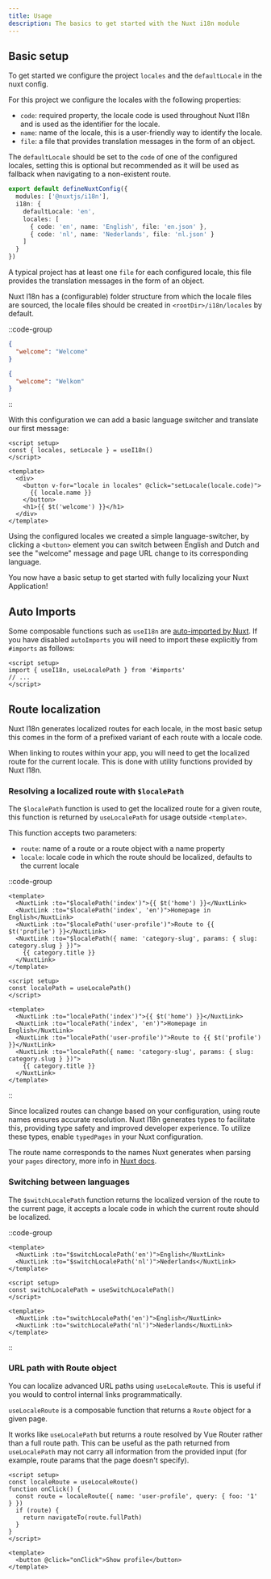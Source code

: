 ```yaml
---
title: Usage
description: The basics to get started with the Nuxt i18n module
---
```


## Basic setup

To get started we configure the project `locales` and the `defaultLocale` in the nuxt config.

For this project we configure the locales with the following properties:

- `code`: required property, the locale code is used throughout Nuxt I18n and is used as the identifier for the locale.
- `name`: name of the locale, this is a user-friendly way to identify the locale.
- `file`: a file that provides translation messages in the form of an object.

The `defaultLocale` should be set to the `code` of one of the configured locales, setting this is optional but recommended as it will be used as fallback when navigating to a non-existent route.

```ts [nuxt.config.ts]
export default defineNuxtConfig({
  modules: ['@nuxtjs/i18n'],
  i18n: {
    defaultLocale: 'en',
    locales: [
      { code: 'en', name: 'English', file: 'en.json' },
      { code: 'nl', name: 'Nederlands', file: 'nl.json' }
    ]
  }
})
```

A typical project has at least one `file` for each configured locale, this file provides the translation messages in the form of an object.

Nuxt I18n has a (configurable) folder structure from which the locale files are sourced, the locale files should be created in `<rootDir>/i18n/locales` by default.

::code-group

```json [i18n/locales/en.json]
{
  "welcome": "Welcome"
}
```

```json [i18n/locales/nl.json]
{
  "welcome": "Welkom"
}
```

::

With this configuration we can add a basic language switcher and translate our first message:

<!-- prettier-ignore -->
```vue [pages/index.vue]
<script setup>
const { locales, setLocale } = useI18n()
</script>

<template>
  <div>
    <button v-for="locale in locales" @click="setLocale(locale.code)">
      {{ locale.name }}
    </button>
    <h1>{{ $t('welcome') }}</h1>
  </div>
</template>
```

Using the configured locales we created a simple language-switcher, by clicking a `<button>` element you can switch between English and Dutch and see the "welcome" message and page URL change to its corresponding language.

You now have a basic setup to get started with fully localizing your Nuxt Application!

## Auto Imports

Some composable functions such as `useI18n` are [auto-imported by Nuxt](https://nuxt.com/docs/guide/concepts/auto-imports#auto-imports).
If you have disabled `autoImports` you will need to import these explicitly from `#imports` as follows:

<!-- prettier-ignore -->
```vue
<script setup>
import { useI18n, useLocalePath } from '#imports'
// ...
</script>
```

## Route localization

Nuxt I18n generates localized routes for each locale, in the most basic setup this comes in the form of a prefixed variant of each route with a locale code.

When linking to routes within your app, you will need to get the localized route for the current locale. This is done with utility functions provided by Nuxt I18n.

### Resolving a localized route with `$localePath`

The `$localePath` function is used to get the localized route for a given route, this function is returned by `useLocalePath` for usage outside `<template>`.

This function accepts two parameters:

- `route`: name of a route or a route object with a name property
- `locale`: locale code in which the route should be localized, defaults to the current locale

::code-group

<!-- prettier-ignore -->
```vue [page.vue (global function)]
<template>
  <NuxtLink :to="$localePath('index')">{{ $t('home') }}</NuxtLink>
  <NuxtLink :to="$localePath('index', 'en')">Homepage in English</NuxtLink>
  <NuxtLink :to="$localePath('user-profile')">Route to {{ $t('profile') }}</NuxtLink>
  <NuxtLink :to="$localePath({ name: 'category-slug', params: { slug: category.slug } })">
    {{ category.title }}
  </NuxtLink>
</template>
```

<!-- prettier-ignore -->
```vue [page.vue (composable)]
<script setup>
const localePath = useLocalePath()
</script>

<template>
  <NuxtLink :to="localePath('index')">{{ $t('home') }}</NuxtLink>
  <NuxtLink :to="localePath('index', 'en')">Homepage in English</NuxtLink>
  <NuxtLink :to="localePath('user-profile')">Route to {{ $t('profile') }}</NuxtLink>
  <NuxtLink :to="localePath({ name: 'category-slug', params: { slug: category.slug } })">
    {{ category.title }}
  </NuxtLink>
</template>
```

::

Since localized routes can change based on your configuration, using route names ensures accurate resolution. Nuxt I18n generates types to facilitate this, providing type safety and improved developer experience. To utilize these types, enable `typedPages` in your Nuxt configuration.

The route name corresponds to the names Nuxt generates when parsing your `pages` directory, more info in [Nuxt docs](https://nuxt.com/docs/guide/directory-structure/pages).

### Switching between languages

The `$switchLocalePath` function returns the localized version of the route to the current page, it accepts a locale code in which the current route should be localized.

::code-group

<!-- prettier-ignore -->
```vue [page.vue (global function)]
<template>
  <NuxtLink :to="$switchLocalePath('en')">English</NuxtLink>
  <NuxtLink :to="$switchLocalePath('nl')">Nederlands</NuxtLink>
</template>
```

<!-- prettier-ignore -->
```vue [page.vue (composable)]
<script setup>
const switchLocalePath = useSwitchLocalePath()
</script>

<template>
  <NuxtLink :to="switchLocalePath('en')">English</NuxtLink>
  <NuxtLink :to="switchLocalePath('nl')">Nederlands</NuxtLink>
</template>
```

::

### URL path with Route object

You can localize advanced URL paths using `useLocaleRoute`. This is useful if you would to control internal links programmatically.

`useLocaleRoute` is a composable function that returns a `Route` object for a given page.

It works like `useLocalePath` but returns a route resolved by Vue Router rather than a full route path. This can be useful as the path returned from `useLocalePath` may not carry all information from the provided input (for example, route params that the page doesn't specify).

<!-- prettier-ignore -->
```vue
<script setup>
const localeRoute = useLocaleRoute()
function onClick() {
  const route = localeRoute({ name: 'user-profile', query: { foo: '1' } })
  if (route) {
    return navigateTo(route.fullPath)
  }
}
</script>

<template>
  <button @click="onClick">Show profile</button>
</template>
```

